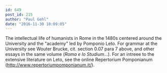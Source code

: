 ```yaml
---
id: 649
post_id: 215
author: "Paul Gehl"
date: "2016-11-30 10:09:05"
---
```

The intellectual life of humanists in Rome in the 1480s centered around the University and the "academy" led by Pomponio Leto. For grammar at the University see Wouter Brucke, cit. section 0.07 para 7 above, and other essays in the same volume (*Roma e lo Studium*...). For an intreee to the extensive literature on Leto, see the online Repertorium Pomponianum (http://www.repertoriumpomponianum.it/).
